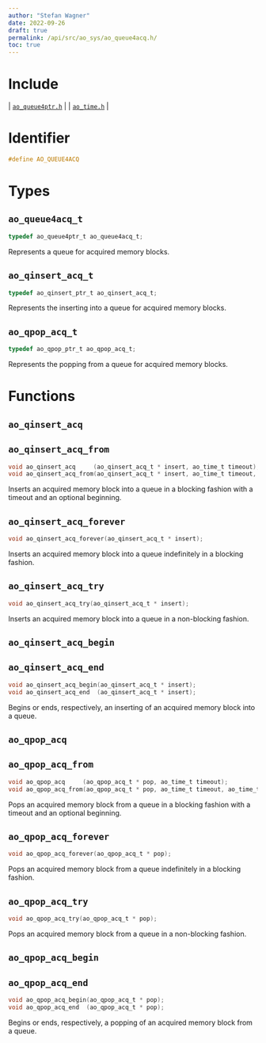 ```yaml
---
author: "Stefan Wagner"
date: 2022-09-26
draft: true
permalink: /api/src/ao_sys/ao_queue4acq.h/
toc: true
---
```


# Include

| [`ao_queue4ptr.h`](ao_queue4ptr.h.md) |
| [`ao_time.h`](ao_time.h.md) |

# Identifier

```c
#define AO_QUEUE4ACQ
```

# Types

## `ao_queue4acq_t`

```c
typedef ao_queue4ptr_t ao_queue4acq_t;
```

Represents a queue for acquired memory blocks.

## `ao_qinsert_acq_t`

```c
typedef ao_qinsert_ptr_t ao_qinsert_acq_t;
```

Represents the inserting into a queue for acquired memory blocks.

## `ao_qpop_acq_t`

```c
typedef ao_qpop_ptr_t ao_qpop_acq_t;
```

Represents the popping from a queue for acquired memory blocks.

# Functions

## `ao_qinsert_acq`
## `ao_qinsert_acq_from`

```c
void ao_qinsert_acq     (ao_qinsert_acq_t * insert, ao_time_t timeout);
void ao_qinsert_acq_from(ao_qinsert_acq_t * insert, ao_time_t timeout, ao_time_t beginning);
```

Inserts an acquired memory block into a queue in a blocking fashion with a timeout and an optional beginning.

## `ao_qinsert_acq_forever`

```c
void ao_qinsert_acq_forever(ao_qinsert_acq_t * insert);
```

Inserts an acquired memory block into a queue indefinitely in a blocking fashion.

## `ao_qinsert_acq_try`

```c
void ao_qinsert_acq_try(ao_qinsert_acq_t * insert);
```

Inserts an acquired memory block into a queue in a non-blocking fashion.

## `ao_qinsert_acq_begin`
## `ao_qinsert_acq_end`

```c
void ao_qinsert_acq_begin(ao_qinsert_acq_t * insert);
void ao_qinsert_acq_end  (ao_qinsert_acq_t * insert);
```

Begins or ends, respectively, an inserting of an acquired memory block into a queue.

## `ao_qpop_acq`
## `ao_qpop_acq_from`

```c
void ao_qpop_acq     (ao_qpop_acq_t * pop, ao_time_t timeout);
void ao_qpop_acq_from(ao_qpop_acq_t * pop, ao_time_t timeout, ao_time_t beginning);
```

Pops an acquired memory block from a queue in a blocking fashion with a timeout and an optional beginning.

## `ao_qpop_acq_forever`

```c
void ao_qpop_acq_forever(ao_qpop_acq_t * pop);
```

Pops an acquired memory block from a queue indefinitely in a blocking fashion.

## `ao_qpop_acq_try`

```c
void ao_qpop_acq_try(ao_qpop_acq_t * pop);
```

Pops an acquired memory block from a queue in a non-blocking fashion.

## `ao_qpop_acq_begin`
## `ao_qpop_acq_end`

```c
void ao_qpop_acq_begin(ao_qpop_acq_t * pop);
void ao_qpop_acq_end  (ao_qpop_acq_t * pop);
```

Begins or ends, respectively, a popping of an acquired memory block from a queue.
